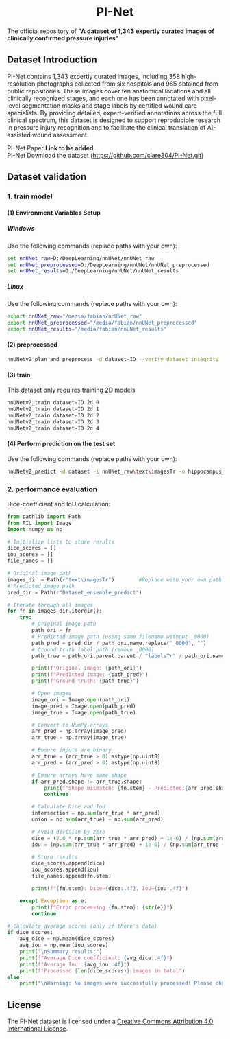 <h1 align="center"> PI-Net </h1>

The official repository of **"A dataset of 1,343 expertly curated images of clinically confirmed pressure injuries"**

## Dataset Introduction
PI-Net contains 1,343 expertly curated images, including 358 high-resolution photographs collected from six hospitals and 985 obtained from public repositories. These images cover ten anatomical locations and all clinically recognized stages, and each one has been annotated with pixel-level segmentation masks and stage labels by certified wound care specialists. By providing detailed, expert-verified annotations across the full clinical spectrum, this dataset is designed to support reproducible research in pressure injury recognition and to facilitate the clinical translation of AI-assisted wound assessment.

PI-Net Paper **Link to be added**<br>
PI-Net Download the dataset (https://github.com/clare304/PI-Net.git)

## Dataset validation
### 1. train model
#### (1) Environment Variables Setup

##### Windows
Use the following commands (replace paths with your own):

```cmd
set nnUNet_raw=D:/DeepLearning/nnUNet/nnUNet_raw
set nnUNet_preprocessed=D:/DeepLearning/nnUNet/nnUNet_preprocessed
set nnUNet_results=D:/DeepLearning/nnUNet/nnUNet_results 
```

##### Linux
Use the following commands (replace paths with your own):
```bash
export nnUNet_raw="/media/fabian/nnUNet_raw"
export nnUNet_preprocessed="/media/fabian/nnUNet_preprocessed"
export nnUNet_results="/media/fabian/nnUNet_results"
```

#### (2) preprocessed
```bash
nnUNetv2_plan_and_preprocess -d dataset-ID --verify_dataset_integrity
```

#### (3) train
This dataset only requires training 2D models
```bash
nnUNetv2_train dataset-ID 2d 0  
nnUNetv2_train dataset-ID 2d 1 
nnUNetv2_train dataset-ID 2d 2  
nnUNetv2_train dataset-ID 2d 3 
nnUNetv2_train dataset-ID 2d 4  
```

#### (4) Perform prediction on the test set
Use the following commands (replace paths with your own):
```bash
nnUNetv2_predict -d dataset -i nnUNet_raw\text\imagesTr -o hippocampus_2d_predict -f  0 1 2 3 4 -tr nnUNetTrainer -c 2d -p nnUNetPlans --save_probabilities
```
### 2. performance evaluation
Dice-coefficient and IoU calculation:
```python
from pathlib import Path
from PIL import Image
import numpy as np

# Initialize lists to store results
dice_scores = []
iou_scores = []
file_names = []

# Original image path
images_dir = Path(r"text\imagesTr")        #Replace with your own path
# Predicted image path
pred_dir = Path(r"Dataset_ensemble_predict")

# Iterate through all images
for fn in images_dir.iterdir():
    try:
        # Original image path
        path_ori = fn
        # Predicted image path (using same filename without _0000)
        path_pred = pred_dir / path_ori.name.replace("_0000", "")
        # Ground truth label path (remove _0000)
        path_true = path_ori.parent.parent / "labelsTr" / path_ori.name.replace("_0000", "")

        print(f"Original image: {path_ori}")
        print(f"Predicted image: {path_pred}")
        print(f"Ground truth: {path_true}")

        # Open images
        image_ori = Image.open(path_ori)
        image_pred = Image.open(path_pred)
        image_true = Image.open(path_true)

        # Convert to NumPy arrays
        arr_pred = np.array(image_pred)
        arr_true = np.array(image_true)

        # Ensure inputs are binary
        arr_true = (arr_true > 0).astype(np.uint8)
        arr_pred = (arr_pred > 0).astype(np.uint8)

        # Ensure arrays have same shape
        if arr_pred.shape != arr_true.shape:
            print(f"Shape mismatch: {fn.stem} - Predicted:{arr_pred.shape}, Ground truth:{arr_true.shape}")
            continue

        # Calculate Dice and IoU
        intersection = np.sum(arr_true * arr_pred)
        union = np.sum(arr_true) + np.sum(arr_pred)

        # Avoid division by zero
        dice = (2.0 * np.sum(arr_true * arr_pred) + 1e-6) / (np.sum(arr_true) + np.sum(arr_pred) + 1e-6)
        iou = (np.sum(arr_true * arr_pred) + 1e-6) / (np.sum(arr_true + arr_pred - arr_true * arr_pred) + 1e-6)  ## Add smoothing term

        # Store results
        dice_scores.append(dice)
        iou_scores.append(iou)
        file_names.append(fn.stem)

        print(f"{fn.stem}: Dice={dice:.4f}, IoU={iou:.4f}")

    except Exception as e:
        print(f"Error processing {fn.stem}: {str(e)}")
        continue

# Calculate average scores (only if there's data)
if dice_scores:
    avg_dice = np.mean(dice_scores)
    avg_iou = np.mean(iou_scores)
    print("\nSummary results:")
    print(f"Average Dice coefficient: {avg_dice:.4f}")
    print(f"Average IoU: {avg_iou:.4f}")
    print(f"Processed {len(dice_scores)} images in total")
else:
    print("\nWarning: No images were successfully processed! Please check paths and filenames.")
```

## License
The PI-Net dataset is licensed under a [Creative Commons Attribution 4.0 International License](https://creativecommons.org/licenses/by/4.0/).
